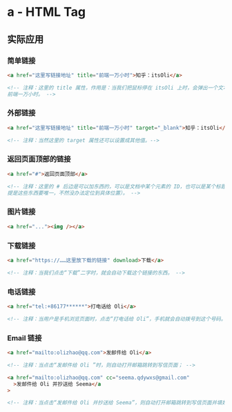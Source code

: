 # a - HTML Tag

## 实际应用

### 简单链接

```html
<a href="这里写链接地址" title="前端一万小时">知乎：itsOli</a>

<!-- 注释：这里的 title 属性，作用是：当我们把鼠标停在 itsOli 上时，会弹出一个文本框：
前端一万小时。 -->
```

### 外部链接

```html
<a href="这里写链接地址" title="前端一万小时" target="_blank">知乎：itsOli</a>

<!-- 注释：当然这里的 target 属性还可以设置成其他值。-->
```

### 返回页面顶部的链接

```html
<a href="#">返回页面顶部</a>

<!-- 注释：这里的 # 后边是可以加东西的，可以是文档中某个元素的 ID，也可以是某个标题等等（但前
提是这些东西要唯一，不然没办法定位到具体位置）。 -->
```

### 图片链接

```html
<a href="..."><img /></a>
```

### 下载链接

```html
<a href="https://……这里放下载的链接" download>下载</a>

<!-- 注释：当我们点击“下载”二字时，就会自动下载这个链接的东西。 -->
```

### 电话链接

```html
<a href="tel:+86177******">打电话给 Oli</a>

<!-- 注释：当用户是手机浏览页面时，点击“打电话给 Oli”，手机就会自动拨号到这个号码。 -->
```

### Email 链接

```html
<a href="mailto:olizhao@qq.com">发邮件给 Oli</a>

<!-- 注释：当点击“发邮件给 Oli ”时，则自动打开邮箱跳转到写信页面； -->

<a href="mailto:olizhao@qq.com" cc="seema.qdywxs@gmail.com"
  >发邮件给 Oli 并抄送给 Seema</a
>

<!-- 注释：当点击“发邮件给 Oli 并抄送给 Seema”，则自动打开邮箱跳转到写信页面并填好抄送人。 -->
```
